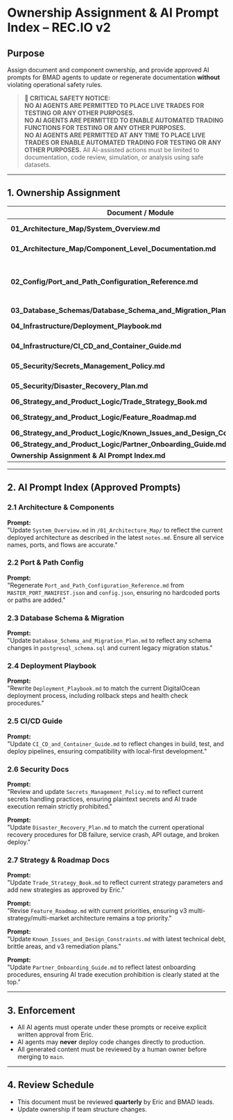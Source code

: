 # Ownership Assignment & AI Prompt Index – REC.IO v2

## Purpose
Assign document and component ownership, and provide approved AI prompts for BMAD agents to update or regenerate documentation **without** violating operational safety rules.

> **🚨 CRITICAL SAFETY NOTICE:**  
> **NO AI AGENTS ARE PERMITTED TO PLACE LIVE TRADES FOR TESTING OR ANY OTHER PURPOSES.**  
> **NO AI AGENTS ARE PERMITTED TO ENABLE AUTOMATED TRADING FUNCTIONS FOR TESTING OR ANY OTHER PURPOSES.**  
> **NO AI AGENTS ARE PERMITTED AT ANY TIME TO PLACE LIVE TRADES OR ENABLE AUTOMATED TRADING FOR TESTING OR ANY OTHER PURPOSES.**
> All AI-assisted actions must be limited to documentation, code review, simulation, or analysis using safe datasets.

---

## 1. Ownership Assignment

| Document / Module | Owner | Notes |
|-------------------|-------|-------|
| **01_Architecture_Map/System_Overview.md** | Eric | Update after major architectural changes |
| **01_Architecture_Map/Component_Level_Documentation.md** | AI (Cursor) | Requires Eric’s review before publish |
| **02_Config/Port_and_Path_Configuration_Reference.md** | Eric defines rules → AI maintains | Update only from MASTER_PORT_MANIFEST.json |
| **03_Database_Schemas/Database_Schema_and_Migration_Plan.md** | AI | Update after schema changes |
| **04_Infrastructure/Deployment_Playbook.md** | AI | Update if deploy process changes |
| **04_Infrastructure/CI_CD_and_Container_Guide.md** | AI | Update when CI/CD pipeline changes |
| **05_Security/Secrets_Management_Policy.md** | Eric | Final approval required for any change |
| **05_Security/Disaster_Recovery_Plan.md** | Eric → AI formats | Must match live recovery process |
| **06_Strategy_and_Product_Logic/Trade_Strategy_Book.md** | Eric | AI may draft, Eric finalizes |
| **06_Strategy_and_Product_Logic/Feature_Roadmap.md** | Eric → AI updates | Update during planning sessions |
| **06_Strategy_and_Product_Logic/Known_Issues_and_Design_Constraints.md** | AI | Update quarterly |
| **06_Strategy_and_Product_Logic/Partner_Onboarding_Guide.md** | Eric | AI may draft, Eric approves |
| **Ownership Assignment & AI Prompt Index.md** | Eric & AI | Living document |

---

## 2. AI Prompt Index (Approved Prompts)

### 2.1 Architecture & Components
**Prompt:**  
"Update `System_Overview.md` in `/01_Architecture_Map/` to reflect the current deployed architecture as described in the latest `notes.md`. Ensure all service names, ports, and flows are accurate."

### 2.2 Port & Path Config
**Prompt:**  
"Regenerate `Port_and_Path_Configuration_Reference.md` from `MASTER_PORT_MANIFEST.json` and `config.json`, ensuring no hardcoded ports or paths are added."

### 2.3 Database Schema & Migration
**Prompt:**  
"Update `Database_Schema_and_Migration_Plan.md` to reflect any schema changes in `postgresql_schema.sql` and current legacy migration status."

### 2.4 Deployment Playbook
**Prompt:**  
"Rewrite `Deployment_Playbook.md` to match the current DigitalOcean deployment process, including rollback steps and health check procedures."

### 2.5 CI/CD Guide
**Prompt:**  
"Update `CI_CD_and_Container_Guide.md` to reflect changes in build, test, and deploy pipelines, ensuring compatibility with local-first development."

### 2.6 Security Docs
**Prompt:**  
"Review and update `Secrets_Management_Policy.md` to reflect current secrets handling practices, ensuring plaintext secrets and AI trade execution remain strictly prohibited."

**Prompt:**  
"Update `Disaster_Recovery_Plan.md` to match the current operational recovery procedures for DB failure, service crash, API outage, and broken deploy."

### 2.7 Strategy & Roadmap Docs
**Prompt:**  
"Update `Trade_Strategy_Book.md` to reflect current strategy parameters and add new strategies as approved by Eric."

**Prompt:**  
"Revise `Feature_Roadmap.md` with current priorities, ensuring v3 multi-strategy/multi-market architecture remains a top priority."

**Prompt:**  
"Update `Known_Issues_and_Design_Constraints.md` with latest technical debt, brittle areas, and v3 remediation plans."

**Prompt:**  
"Update `Partner_Onboarding_Guide.md` to reflect latest onboarding procedures, ensuring AI trade execution prohibition is clearly stated at the top."

---

## 3. Enforcement
- All AI agents must operate under these prompts or receive explicit written approval from Eric.
- AI agents may **never** deploy code changes directly to production.
- All generated content must be reviewed by a human owner before merging to `main`.

---

## 4. Review Schedule
- This document must be reviewed **quarterly** by Eric and BMAD leads.
- Update ownership if team structure changes.
